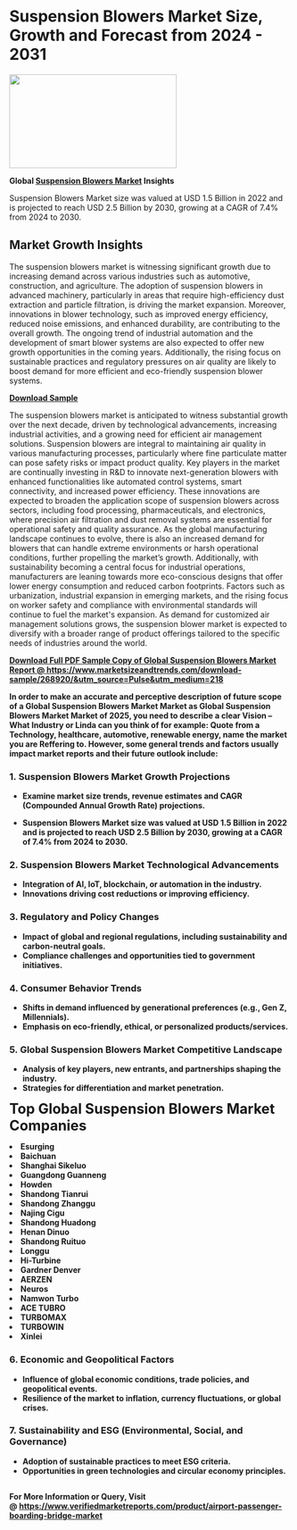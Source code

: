 <H1>Suspension Blowers Market Size, Growth and Forecast from 2024 - 2031</H1><img class="aligncenter size-medium wp-image-584254" src="https://thirdeyenews.in/wp-content/uploads/2024/09/Global-Market-Research-300x168.jpeg" alt="" width="300" height="168" /><p><strong>Global&nbsp;<a href="https://www.marketsizeandtrends.com/download-sample/268920/&amp;utm_source=Pulse&amp;utm_medium=218">Suspension Blowers Market</a> Insights</strong></p><p>Suspension Blowers Market size was valued at USD 1.5 Billion in 2022 and is projected to reach USD 2.5 Billion by 2030, growing at a CAGR of 7.4% from 2024 to 2030.</p><p><h2>Market Growth Insights</h2> <p>The suspension blowers market is witnessing significant growth due to increasing demand across various industries such as automotive, construction, and agriculture. The adoption of suspension blowers in advanced machinery, particularly in areas that require high-efficiency dust extraction and particle filtration, is driving the market expansion. Moreover, innovations in blower technology, such as improved energy efficiency, reduced noise emissions, and enhanced durability, are contributing to the overall growth. The ongoing trend of industrial automation and the development of smart blower systems are also expected to offer new growth opportunities in the coming years. Additionally, the rising focus on sustainable practices and regulatory pressures on air quality are likely to boost demand for more efficient and eco-friendly suspension blower systems.</p> <p><strong><a href="#">Download Sample</a></strong></p> <p>The suspension blowers market is anticipated to witness substantial growth over the next decade, driven by technological advancements, increasing industrial activities, and a growing need for efficient air management solutions. Suspension blowers are integral to maintaining air quality in various manufacturing processes, particularly where fine particulate matter can pose safety risks or impact product quality. Key players in the market are continually investing in R&D to innovate next-generation blowers with enhanced functionalities like automated control systems, smart connectivity, and increased power efficiency. These innovations are expected to broaden the application scope of suspension blowers across sectors, including food processing, pharmaceuticals, and electronics, where precision air filtration and dust removal systems are essential for operational safety and quality assurance. As the global manufacturing landscape continues to evolve, there is also an increased demand for blowers that can handle extreme environments or harsh operational conditions, further propelling the market’s growth. Additionally, with sustainability becoming a central focus for industrial operations, manufacturers are leaning towards more eco-conscious designs that offer lower energy consumption and reduced carbon footprints. Factors such as urbanization, industrial expansion in emerging markets, and the rising focus on worker safety and compliance with environmental standards will continue to fuel the market's expansion. As demand for customized air management solutions grows, the suspension blower market is expected to diversify with a broader range of product offerings tailored to the specific needs of industries around the world.</p> <p><strong><a href="#"></p><p><span class=""><strong>Download Full PDF Sample Copy of Global Suspension Blowers Market Report</strong> @ <a href="https://www.marketsizeandtrends.com/download-sample/268920/&amp;utm_source=Pulse&amp;utm_medium=218" target="_blank">https://www.marketsizeandtrends.com/download-sample/268920/&amp;utm_source=Pulse&amp;utm_medium=218</a></span></p><p>In order to make an accurate and perceptive description of future scope of a Global&nbsp;Suspension Blowers Market Market as Global&nbsp;Suspension Blowers Market Market of 2025, you need to describe a clear Vision &ndash; What Industry or Linda can you think of for example: Quote from a Technology, healthcare, automotive, renewable energy, name the market you are Reffering to. However, some general trends and factors usually impact market reports and their future outlook include:</p><h3>1.&nbsp;<strong>Suspension Blowers Market Growth Projections</strong></h3><ul><li>Examine market size trends, revenue estimates and CAGR (Compounded Annual Growth Rate) projections.</li><li><p>Suspension Blowers Market size was valued at USD 1.5 Billion in 2022 and is projected to reach USD 2.5 Billion by 2030, growing at a CAGR of 7.4% from 2024 to 2030.</p></li></ul><h3>2.&nbsp;<strong>Suspension Blowers Market Technological Advancements</strong></h3><ul><li>Integration of AI, IoT, blockchain, or automation in the industry.</li><li>Innovations driving cost reductions or improving efficiency.</li></ul><h3>3.&nbsp;<strong>Regulatory and Policy Changes</strong></h3><ul><li>Impact of global and regional regulations, including sustainability and carbon-neutral goals.</li><li>Compliance challenges and opportunities tied to government initiatives.</li></ul><h3>4.&nbsp;<strong>Consumer Behavior Trends</strong></h3><ul><li>Shifts in demand influenced by generational preferences (e.g., Gen Z, Millennials).</li><li>Emphasis on eco-friendly, ethical, or personalized products/services.</li></ul><h3>5.&nbsp;<strong>Global Suspension Blowers Market Competitive Landscape</strong></h3><ul><li>Analysis of key players, new entrants, and partnerships shaping the industry.</li><li>Strategies for differentiation and market penetration.</li></ul><p data-pm-slice="1 1 []"><span style="color: inherit; font-family: inherit; font-size: 25px;">Top Global Suspension Blowers Market Companies</span></p><div class="" data-test-id=""><p><li>Esurging</li><li> Baichuan</li><li> Shanghai Sikeluo</li><li> Guangdong Guanneng</li><li> Howden</li><li> Shandong Tianrui</li><li> Shandong Zhanggu</li><li> Najing Cigu</li><li> Shandong Huadong</li><li> Henan Dinuo</li><li> Shandong Ruituo</li><li> Longgu</li><li> Hi-Turbine</li><li> Gardner Denver</li><li> AERZEN</li><li> Neuros</li><li> Namwon Turbo</li><li> ACE TUBRO</li><li> TURBOMAX</li><li> TURBOWIN</li><li> Xinlei</li></p></div><h3>6.&nbsp;<strong>Economic and Geopolitical Factors</strong></h3><ul><li>Influence of global economic conditions, trade policies, and geopolitical events.</li><li>Resilience of the market to inflation, currency fluctuations, or global crises.</li></ul><h3>7.&nbsp;<strong>Sustainability and ESG (Environmental, Social, and Governance)</strong></h3><ul><li>Adoption of sustainable practices to meet ESG criteria.</li><li>Opportunities in green technologies and circular economy principles.</li></ul><h2><strong style="font-size: 14px;">For More Information or Query, Visit @&nbsp;</strong><a style="background-color: #ffffff; font-size: 14px;" href="https://www.marketsizeandtrends.com/report/suspension-blowers-market/" target="_blank">https://www.verifiedmarketreports.com/product/airport-passenger-boarding-bridge-market</a></h2>
